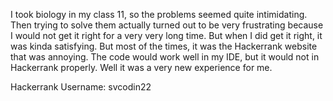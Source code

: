 I took biology in my class 11, so the problems seemed quite intimidating. Then trying to solve them actually turned out to be very frustrating because I would not get it right for a very very long time. But when I did get it right, it was kinda satisfying. But most of the times, it was the Hackerrank website that was annoying. The code would work well in my IDE, but it would not in Hackerrank properly. Well it was a very new experience for me. 

Hackerrank Username: svcodin22
